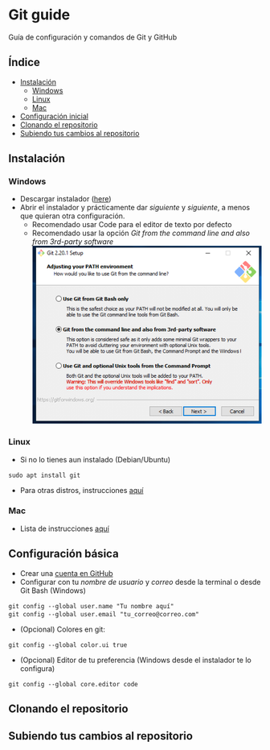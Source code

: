 # Git guide

Guía de configuración y comandos de Git y GitHub

## Índice
- [Instalación](#instalación)
    - [Windows](#windows)
    - [Linux](#linux)
    - [Mac](#mac)
- [Configuración inicial](#configuración-básica)
- [Clonando el repositorio](#clonando-el-repositorio)
- [Subiendo tus cambios al repositorio](#subiendo-tus-cambios-al-repositorio)

## Instalación
### Windows
- Descargar instalador ([here](https://git-scm.com/download/win))
- Abrir el instalador y prácticamente dar *siguiente* y *siguiente*, a menos que quieran otra configuración.
    - Recomendado usar Code para el editor de texto por defecto
    - Recomendado usar la opción *Git from the command line and also from 3rd-party software*
    ![Windows PATH environment](docs/win01.png)

### Linux
- Si no lo tienes aun instalado (Debian/Ubuntu)
```ssh
sudo apt install git
```
- Para otras distros, instrucciones [aquí](https://git-scm.com/download/linux)

### Mac
- Lista de instrucciones [aquí](https://hackernoon.com/install-git-on-mac-a884f0c9d32c)

## Configuración básica
- Crear una [cuenta en GitHub](https://github.com/)
- Configurar con tu *nombre de usuario* y *correo* desde la terminal o desde Git Bash (Windows)
```ssh
git config --global user.name "Tu nombre aquí"
git config --global user.email "tu_correo@correo.com"
```
- (Opcional) Colores en git:
```
git config --global color.ui true
```
- (Opcional) Editor de tu preferencia (Windows desde el instalador te lo configura)
```
git config --global core.editor code
```

## Clonando el repositorio


## Subiendo tus cambios al repositorio

